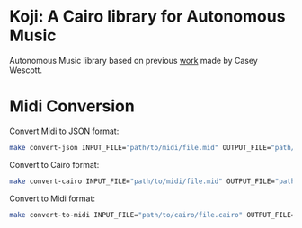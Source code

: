 # Koji: A Cairo library for Autonomous Music

Autonomous Music library based on previous [work](https://github.com/caseywescott/MusicTools-StarkNet) made by Casey Wescott.

# Midi Conversion
Convert Midi to JSON format:
```bash
make convert-json INPUT_FILE="path/to/midi/file.mid" OUTPUT_FILE="path/to/output"
```

Convert to Cairo format:

```bash
make convert-cairo INPUT_FILE="path/to/midi/file.mid" OUTPUT_FILE="path/to/output"
```

Convert to Midi format:

```bash
make convert-to-midi INPUT_FILE="path/to/cairo/file.cairo" OUTPUT_FILE="path/to/output"
```